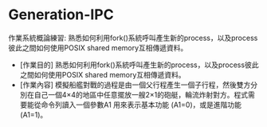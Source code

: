 # Generation-IPC
作業系統概論練習: 熟悉如何利用fork()系統呼叫產生新的process，以及process彼此之間如何使用POSIX shared memory互相傳遞資料。
 * [作業目的] 熟悉如何利用fork()系統呼叫產生新的process，以及process彼此之間如何使用POSIX shared memory互相傳遞資料。
 * [作業內容] 模擬船艦對戰的過程是由一個父行程產生一個子行程，然後雙方分別在自己一個4×4的地區中任意擺放一艘2×1的砲艇，輪流炸射對方。程式需要能從命令列讀入一個參數A1 用來表示基本功能 (A1=0)，或是進階功能(A1=1)。
